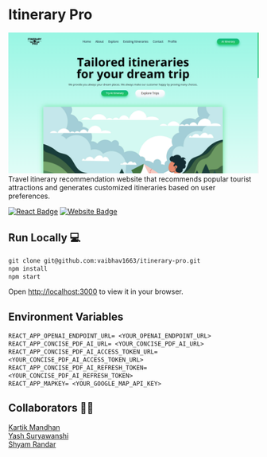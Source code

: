 # Itinerary Pro
![](.gitres/cover.png)
Travel itinerary recommendation website that recommends popular tourist attractions and generates customized itineraries based on user preferences.

[![React Badge](http://img.shields.io/badge/Powered%20By-React-blue?style=for-the-badge&logo=react)](https://reactjs.org/)
[![Website Badge](https://img.shields.io/badge/Visit-Now-9cf?style=for-the-badge&logo=netlify)](https://itinerary-pro.netlify.app/)

## Run Locally 💻

```
git clone git@github.com:vaibhav1663/itinerary-pro.git
npm install
npm start
```
Open [http://localhost:3000](http://localhost:3000) to view it in your browser.

## Environment Variables
```
REACT_APP_OPENAI_ENDPOINT_URL= <YOUR_OPENAI_ENDPOINT_URL>
REACT_APP_CONCISE_PDF_AI_URL= <YOUR_CONCISE_PDF_AI_URL>
REACT_APP_CONCISE_PDF_AI_ACCESS_TOKEN_URL= <YOUR_CONCISE_PDF_AI_ACCESS_TOKEN_URL>
REACT_APP_CONCISE_PDF_AI_REFRESH_TOKEN= <YOUR_CONCISE_PDF_AI_REFRESH_TOKEN>
REACT_APP_MAPKEY= <YOUR_GOOGLE_MAP_API_KEY>
```

## Collaborators 🧑‍💻
[Kartik Mandhan](https://github.com/kartikmandhan)<br>
[Yash Suryawanshi](https://github.com/curiyash)<br>
[Shyam Randar](https://github.com/ShyamR12)<br>

